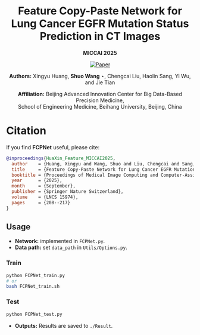 
<div align="center">

# **Feature Copy-Paste Network for Lung Cancer EGFR Mutation Status Prediction in CT Images**  
**MICCAI 2025**

[![Paper](https://img.shields.io/badge/Paper-Springer%20LNCS-blue)](https://link.springer.com/chapter/10.1007/978-3-032-05182-0_21)

**Authors:** Xingyu Huang, **Shuo Wang** ⋆, Chengcai Liu, Haolin Sang, Yi Wu, and Jie Tian  

**Affiliation:** Beijing Advanced Innovation Center for Big Data-Based Precision Medicine,  
School of Engineering Medicine, Beihang University, Beijing, China

</div>



# Citation
If you find **FCPNet** useful, please cite:

```bibtex
@inproceedings{HuaXin_Feature_MICCAI2025,
  author    = {Huang, Xingyu and Wang, Shuo and Liu, Chengcai and Sang, Haolin and Wu, Yi and Tian, Jie},
  title     = {Feature Copy-Paste Network for Lung Cancer EGFR Mutation Status Prediction in CT Images},
  booktitle = {Proceedings of Medical Image Computing and Computer-Assisted Intervention (MICCAI)},
  year      = {2025},
  month     = {September},
  publisher = {Springer Nature Switzerland},
  volume    = {LNCS 15974},
  pages     = {208--217}
}
```
## Usage

- **Network:** implemented in `FCPNet.py`.
- **Data path:** set `data_path` in `Utils/Options.py`.

### Train
```bash
python FCPNet_train.py
# or
bash FCPNet_train.sh
```

### Test
```bash
python FCPNet_test.py
```

- **Outputs:** Results are saved to `./Result`.
